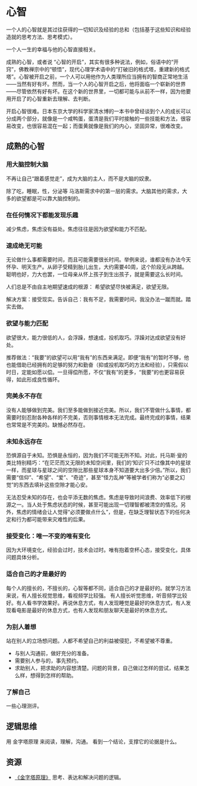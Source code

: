 # 心智
一个人的心智就是其过往获得的一切知识及经验的总和（包括基于这些知识和经验造就的思考方法、思考模式）。

一个人一生的幸福与他的心智直接相关。

成熟的心智，或者说 “心智的开启”，其实有很多种说法，例如，俗语中的“开窍”，佛教禅宗中的“顿悟”，现代心理学术语中的“打破旧的格式塔，重建新的格式塔”。心智被开启之前，一个人可以用他作为人类理所应当拥有的智商正常地生活——当然有好有坏。然而，当一个人的心智开启之后，他将面临一个崭新的世界——尽管依然有好有坏。在这个新的世界里，一切都可能与从前不一样，因为他要用开启了的心智重新去理解、去判断。

开启心智很难。日本东京大学的科学家清水博的一本书中曾经谈到个人的成长可以分成两个部分，就像是一个咸鸭蛋，蛋清是我们平时接触的一些技能和方法，很容易改变，也很容易混在一起；而蛋黄就像是我们的内心，坚固异常，很难改变。

## 成熟的心智
### 用大脑控制大脑
不再让自己“跟着感觉走”，成为大脑的主人，而不是大脑的奴隶。

除了吃，睡眠，性，分泌等 马洛斯需求中的第一层的需求。大脑其他的需求，大多的欲望都是可以靠大脑控制的。

### 在任何情况下都能发现乐趣
减少焦虑，焦虑没有益处。焦虑往往是因为欲望和能力不匹配。

### 速成绝无可能
无论做什么事都需要时间，而且可能需要很长时间。举例来说，谁都没有办法今天怀孕、明天生产。从卵子受精到胎儿出生，大约需要40周，这个阶段无从跨越。聪明也好，力大也罢，一位母亲从怀上孩子到生出孩子，就是需要这么长时间。


人们总是不由自主地期望速成的根源： 希望欲望尽快被满足，欲望无限。

解决方案：接受现实。告诉自己：我有不足，我需要时间，我没办法一蹴而就。踏实去做。

### 欲望与能力匹配
欲望很大，能力很低的人，会浮躁，想速成，投机取巧。浮躁对达成欲望没有好处。

推荐做法：“我要”的欲望可以用“我有”的东西来满足。即便“我有”的暂时不够，他也能借助已经拥有的足够的努力和勤奋（抑或投机取巧的方法和经验），只需假以时日，定能如愿以偿。一旦得偿所愿，不仅“我有”的更多，“我要”的也更容易获得，如此形成良性循环。

### 完美永不存在
没有人能够做到完美。我们至多能做到接近完美。所以，我们不管做什么事情，都需要时刻忍耐各种各样的不完美，否则事情根本无法完成。最终完成的事情，结果也常常是不完美的。缺憾必然存在。

### 未知永远存在
恐惧源自于未知。恐惧是永恒的，因为我们不可能无所不知。对此，托马斯·叟的类比特别精巧：“在茫茫而又无限的未知空间里，我们的‘知识’只不过像其中的星球一样，而星球与星球之间的空隙比那些星球本身不知道要大出多少倍。”所以，我们需要“信仰”、“希望”、“爱”、“奇迹”，甚至“怪力乱神”等被学者们称为“必要之幻觉”的东西去填补这些空隙才能心安。

无法忍受未知的存在，也会平添无数的焦虑。焦虑是导致时间浪费、效率低下的根源之一。当人处于焦虑状态的时候，甚至可能出现一切理智都被清空的情况。另外，焦虑的情绪会让人觉得“必须要做点什么”，但是，在缺乏理智状态下的任何决定和行为都可能带来灾难性的后果。

### 接受变化：唯一不变的唯有变化
因为大环境变化，经验会过时，技术会过时。唯有抱着空杯心态，接受变化，具体问题具体分析。

### 适合自己的才是最好的
每个人的擅长的，不擅长的，心智等都不同，适合自己的才是最好的。就学习方法来说，有人擅长视觉思维，看视频学比较强。 有人擅长听觉思维，听音频学比较好。有人看书学效果好。再说休息方式，有人发现睡觉是最好的休息方式，有人发现看电影是最好的休息方式，也有人发现和朋友聊天是最好的休息方式。

### 为别人着想
站在别人的立场想问题。人都不希望自己的利益被侵犯，不希望被不尊重。

* 与别人沟通前，做好充分的准备。
* 需要别人参与的，事先预约。
* 求助别人，把求助的内容想清楚。问题的背景，自己做过怎样的尝试，结果怎么样，想得到怎样的帮助。

### 了解自己
一些心理测评。

## 逻辑思维
用 金字塔原理 来阅读，理解，沟通。 看到一个结论，支撑它的论据是什么。

## 资源
* [《金字塔原理》](https://book.douban.com/subject/4882120/) 思考、表达和解决问题的逻辑。